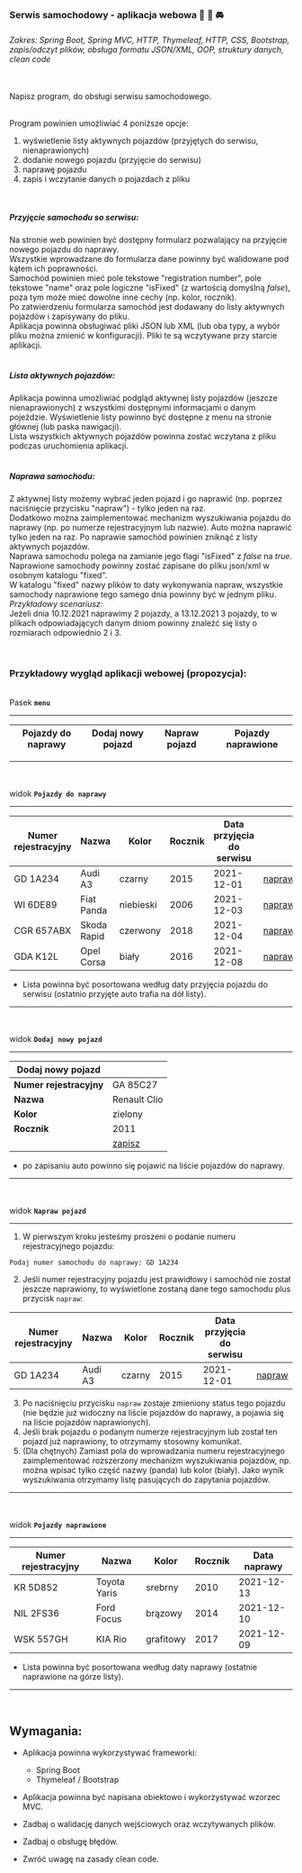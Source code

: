 ### Serwis samochodowy - aplikacja webowa :car: :blue_car: :oncoming_automobile:

###### Zakres: Spring Boot, Spring MVC, HTTP, Thymeleaf, HTTP, CSS, Bootstrap, zapis/odczyt plików, obsługa formatu JSON/XML, OOP, struktury danych, clean code

<br/>
Napisz program, do obsługi serwisu samochodowego.  

<br/>Program powinien umożliwiać 4 poniższe opcje:
1. wyświetlenie listy aktywnych pojazdów (przyjętych do serwisu, nienaprawionych)
2. dodanie nowego pojazdu (przyjęcie do serwisu)
3. naprawę pojazdu
4. zapis i wczytanie danych o pojazdach z pliku  

<br/>

##### Przyjęcie samochodu so serwisu:
Na stronie web powinien być dostępny formularz pozwalający na przyjęcie nowego pojazdu do naprawy.  
Wszystkie wprowadzane do formularza dane powinny być walidowane pod kątem ich poprawności.  
Samochód powinien mieć pole tekstowe "registration number", pole tekstowe "name" oraz pole logiczne "isFixed" (z wartością domyślną _false_), poza tym może mieć dowolne inne cechy (np. kolor, rocznik).  
Po zatwierdzeniu formularza samochód jest dodawany do listy aktywnych pojazdów i zapisywany do pliku.  
Aplikacja powinna obsługiwać pliki JSON lub XML (lub oba typy, a wybór pliku można zmienić w konfiguracji). Pliki te są wczytywane przy starcie aplikacji.  
<br/>

##### Lista aktywnych pojazdów:
Aplikacja powinna umożliwiać podgląd aktywnej listy pojazdów (jeszcze nienaprawionych) z wszystkimi dostępnymi informacjami o danym pojeździe.
Wyświetlenie listy powinno być dostępne z menu na stronie głównej (lub paska nawigacji).  
Lista wszystkich aktywnych pojazdów powinna zostać wczytana z pliku podczas uruchomienia aplikacji.  
<br/>

##### Naprawa samochodu:
Z aktywnej listy możemy wybrać jeden pojazd i go naprawić (np. poprzez naciśnięcie przycisku "napraw") - tylko jeden na raz.  
Dodatkowo można zaimplementować mechanizm wyszukiwania pojazdu do naprawy (np. po numerze rejestracyjnym lub nazwie).
Auto można naprawić tylko jeden na raz. Po naprawie samochód powinien zniknąć z listy aktywnych pojazdów.  
Naprawa samochodu polega na zamianie jego flagi "isFixed" z _false_ na _true_.  
Naprawione samochody powinny zostać zapisane do pliku json/xml w osobnym katalogu "fixed".  
W katalogu "fixed" nazwy plików to daty wykonywania napraw, wszystkie samochody naprawione tego samego dnia powinny być w jednym pliku.  
_Przykładowy scenariusz:_  
Jeżeli dnia 10.12.2021 naprawimy 2 pojazdy, a 13.12.2021 3 pojazdy, to w plikach odpowiadających danym dniom powinny znaleźć się listy o rozmiarach odpowiednio 2 i 3.

<br/>

### Przykładowy wygląd aplikacji webowej (propozycja):

<br/>Pasek **`menu`**
_____________
| Pojazdy do naprawy | Dodaj nowy pojazd | Napraw pojazd | Pojazdy naprawione |
| ------------------ | ----------------- | ------------- |------------------- |
_____________

<br/><br/>widok **`Pojazdy do naprawy`**
_____________
| Numer rejestracyjny | Nazwa | Kolor | Rocznik | Data przyjęcia do serwisu |     |
| ------------------- | ----- | ----- |-------- | ------------------------- | --- |
| GD 1A234 | Audi A3 | czarny | 2015 | 2021-12-01 | [napraw]( ) |
| WI 6DE89 | Fiat Panda | niebieski | 2006 | 2021-12-03 | [napraw]( ) |
| CGR 657ABX | Skoda Rapid | czerwony | 2018 | 2021-12-04 | [napraw]( ) |
| GDA K12L | Opel Corsa | biały | 2016 | 2021-12-08 | [napraw]( ) |

- Lista powinna być posortowana według daty przyjęcia pojazdu do serwisu (ostatnio przyjęte auto trafia na dół listy).
_____________ 

<br/><br/>widok **`Dodaj nowy pojazd`**
_____________  
| Dodaj nowy pojazd |  | 
| ------------------ | ----- |
| **Numer rejestracyjny** | GA 85C27 |
| **Nazwa** | Renault Clio |
| **Kolor** | zielony |
| **Rocznik** | 2011 |
|  | [zapisz]( ) | 

- po zapisaniu auto powinno się pojawić na liście pojazdów do naprawy.
_____________  


<br/><br/>widok **`Napraw pojazd`**
_____________  
1. W pierwszym kroku jesteśmy proszeni o podanie numeru rejestracyjnego pojazdu:
```
Podaj numer samochodu do naprawy: GD 1A234
```
2. Jeśli numer rejestracyjny pojazdu jest prawidłowy i samochód nie został jeszcze naprawiony, to wyświetlone zostaną dane tego samochodu plus przycisk `napraw`:

| Numer rejestracyjny | Nazwa | Kolor | Rocznik | Data przyjęcia do serwisu |    |
| ------------------- | ----- | ----- |-------- | ------------------------- | ---|
| GD 1A234 | Audi A3 | czarny | 2015 | 2021-12-01 | [napraw]( ) |

3. Po naciśnięciu przycisku `napraw` zostaje zmieniony status tego pojazdu (nie będzie już widoczny na liście pojazdów do naprawy, a pojawia się na liście pojazdów naprawionych).
4. Jeśli brak pojazdu o podanym numerze rejestracyjnym lub został ten pojazd już naprawiony, to otrzymamy stosowny komunikat.
5. (Dla chętnych) Zamiast pola do wprowadzania numeru rejestracyjnego zaimplementować rozszerzony mechanizm wyszukiwania pojazdów, np. można wpisać tylko część nazwy (panda) lub kolor (biały). Jako wynik wyszukiwania otrzymamy listę pasujących do zapytania pojazdów.
_____________  

<br/><br/>widok **`Pojazdy naprawione`**
_____________
| Numer rejestracyjny | Nazwa | Kolor | Rocznik | Data naprawy |
| ------------------- | ----- | ----- |-------------- | --- |
| KR 5D852 | Toyota Yaris | srebrny | 2010 | 2021-12-13 |
| NIL 2FS36 | Ford Focus | brązowy | 2014 | 2021-12-10 |
| WSK 557GH | KIA Rio | grafitowy | 2017 | 2021-12-09 |

- Lista powinna być posortowana według daty naprawy (ostatnie naprawione na górze listy).
_____________   

<br/>

## Wymagania:
- Aplikacja powinna wykorzystywać frameworki:
  - Spring Boot
  - Thymeleaf / Bootstrap

- Aplikacja powinna być napisana obiektowo i wykorzystywać wzorzec MVC.  
- Zadbaj o walidację danych wejściowych oraz wczytywanych plików.  
- Zadbaj o obsługę błędów. 
- Zwróć uwagę na zasady clean code.
